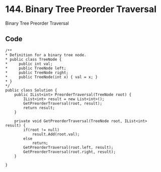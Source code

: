 # 144. Binary Tree Preorder Traversal
Binary Tree Preorder Traversal

## Code
    /**
    * Definition for a binary tree node.
    * public class TreeNode {
    *     public int val;
    *     public TreeNode left;
    *     public TreeNode right;
    *     public TreeNode(int x) { val = x; }
    * }
    */
    public class Solution {
        public IList<int> PreorderTraversal(TreeNode root) {
            IList<int> result = new List<int>();
            GetPreorderTraversal(root, result);
            return result;
        }
        
        private void GetPreorderTraversal(TreeNode root, IList<int> result) {
            if(root != null)
                result.Add(root.val);
            else 
                return;
            GetPreorderTraversal(root.left, result);
            GetPreorderTraversal(root.right, result);
        }
        
    }